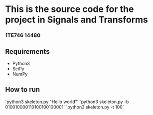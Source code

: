 # This is the source code for the project in Signals and Transforms
### 1TE746 14480

## Requirements
* Python3
* SciPy
* NumPy

## How to run
´python3 skeleton.py "Hello world"´
´python3 skeleton.py -b 010010000110100100100001´
´python3 skeleton.py -t 100´
